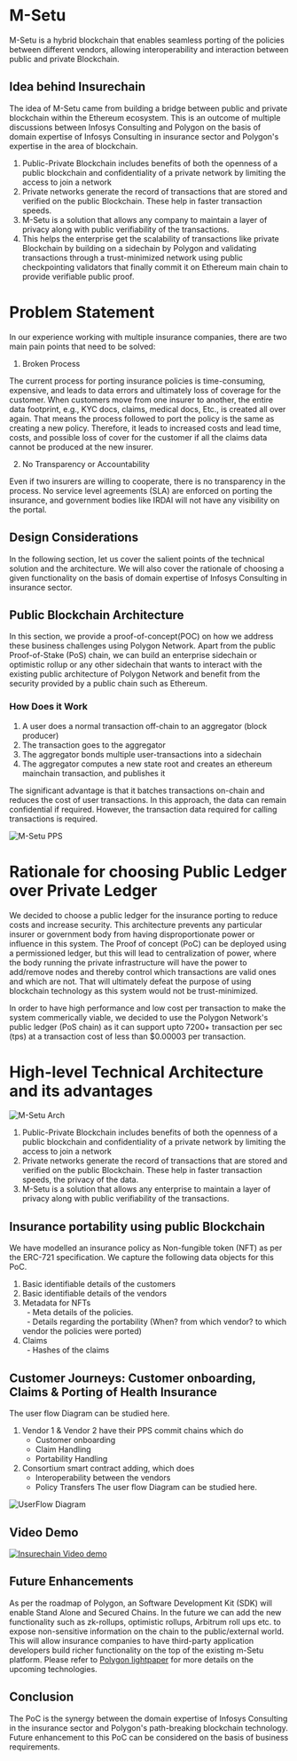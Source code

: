 # M-Setu
M-Setu is a hybrid blockchain that enables seamless porting of the policies between different vendors, allowing interoperability and interaction between public and private Blockchain.

## Idea behind Insurechain
The idea of M-Setu came from building a bridge between public and private blockchain within the Ethereum ecosystem.
This is an outcome of multiple discussions between Infosys Consulting and Polygon on the basis of domain expertise of Infosys Consulting in insurance sector and Polygon's expertise in the area of blockchain. 

1. Public-Private Blockchain includes benefits of both the openness of a public blockchain and confidentiality of a private network by limiting the access to join a network
2. Private networks generate the record of transactions that are stored and verified on the public Blockchain. These help in faster transaction speeds.
3. M-Setu is a solution that allows any company to maintain a layer of privacy along with public verifiability of the transactions. 
4. This helps the enterprise get the scalability of transactions like private Blockchain by building on a sidechain by Polygon and validating transactions through a trust-minimized network using public checkpointing validators that finally commit it on Ethereum main chain to provide verifiable public proof.

# Problem Statement
In our experience working with multiple insurance companies, there are two main pain points that need to be solved:

1. Broken Process

The current process for porting insurance policies is time-consuming, expensive, and leads to data errors and ultimately loss of coverage for the customer. When customers move from one insurer to another, the entire data footprint, e.g., KYC docs, claims, medical docs, Etc., is created all over again. That means the process followed to port the policy is the same as creating a new policy. Therefore, it leads to increased costs and lead time, costs, and possible loss of cover for the customer if all the claims data cannot be produced at the new insurer. 

2. No Transparency or Accountability

Even if two insurers are willing to cooperate, there is no transparency in the process. No service level agreements (SLA) are enforced on porting the insurance, and government bodies like IRDAI will not have any visibility on the portal.

## Design Considerations
In the following section, let us cover the salient points of the technical solution and the architecture.
We will also cover the rationale of choosing a given functionality on the basis of domain expertise of Infosys Consulting in insurance sector.

## Public Blockchain Architecture
In this section, we provide a proof-of-concept(POC) on how we address these business challenges using Polygon Network. Apart from the public Proof-of-Stake (PoS) chain, we can build an enterprise sidechain or optimistic rollup or any other sidechain that wants to interact with the existing public architecture of Polygon Network and benefit from the security provided by a public chain such as Ethereum.

### How Does it Work
1. A user does a normal transaction off-chain to an aggregator (block producer)
2. The transaction goes to the aggregator 
3. The aggregator bonds multiple user-transactions into a sidechain
4. The aggregator computes a new state root and creates an ethereum mainchain transaction, and publishes it

The significant advantage is that it batches transactions on-chain and reduces the cost of user transactions. In this approach, the data can remain confidential if required. However, the transaction data required for calling transactions is required. 

![M-Setu PPS](https://github.com/M-SETU/Insurechain/blob/master/PPS.png "Matic Architecture")

# Rationale for choosing Public Ledger over Private Ledger
We decided to choose a public ledger for the insurance porting to reduce costs and increase security. This architecture prevents any particular insurer or government body from having disproportionate power or influence in this system. 
The Proof of concept (PoC) can be deployed using a permissioned ledger, but this will lead to centralization of power, where the body running the private infrastructure will have the power to add/remove nodes and thereby control which transactions are valid ones and which are not. That will ultimately defeat the purpose of using blockchain technology as this system would not be trust-minimized.

In order to have high performance and low cost per transaction to make the system commerically viable, we decided to use the Polygon Network's public ledger (PoS chain) as it can support upto 7200+ transaction per sec (tps) at a transaction cost of less than $0.00003 per transaction. 

# High-level Technical Architecture and its advantages

![M-Setu Arch](https://github.com/M-SETU/Insurechain/blob/master/Architecture.png "M-Setu Architecture")

1. Public-Private Blockchain includes benefits of both the openness of a public blockchain and confidentiality of a private network by limiting the access to join a network
2. Private networks generate the record of transactions that are stored and verified on the public Blockchain. These help in faster transaction speeds, the privacy of the data.
3. M-Setu is a solution that allows any enterprise to maintain a layer of privacy along with public verifiability of the transactions. 

## Insurance portability using public Blockchain
We have modelled an insurance policy as Non-fungible token (NFT) as per the ERC-721 specification. We capture the following data objects for this PoC.

1. Basic identifiable details of the customers
2. Basic identifiable details of the vendors
3. Metadata for NFTs\
  - Meta details of the policies.\
  - Details regarding the portability (When? from which vendor? to which vendor the policies were ported)
4. Claims\
   - Hashes of the claims

## Customer Journeys: Customer onboarding, Claims & Porting of Health Insurance
The user flow Diagram can be studied here.
1. Vendor 1 & Vendor 2 have their PPS commit chains which do
   - Customer onboarding
   - Claim Handling
   - Portability Handling
2. Consortium smart contract adding, which does
   - Interoperability between the vendors
   - Policy Transfers
The user flow Diagram can be studied here.

![UserFlow Diagram](https://github.com/M-SETU/Insurechain/blob/master/User_flow.png "UserFlow Diagram")

## Video Demo

[![Insurechain Video demo](Video.png)](https://drive.google.com/file/d/140nkdJTaBX_qfekZsVtRshdBNxEdVfSd/view)

## Future Enhancements

As per the roadmap of Polygon, an Software Development Kit (SDK) will enable Stand Alone and Secured Chains. In the future we can add the new functionality such as zk-rollups, optimistic rollups, Arbitrum roll ups etc. to expose non-sensitive information on the chain to the public/external world. This will allow insurance companies to have third-party application developers build richer functionality on the top of the existing m-Setu platform. Please refer to [Polygon lightpaper](https://polygon.technology/lightpaper-polygon.pdf) for more details on the upcoming technologies.

## Conclusion

The PoC is the synergy between the domain expertise of Infosys Consulting in the insurance sector and Polygon's path-breaking blockchain technology. Future enhancement to this PoC can be considered on the basis of business requirements. 


